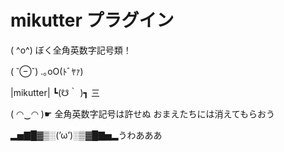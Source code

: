 # mikutter プラグイン
( ^o^) ぼく全角英数字記号類！

( ˘⊖˘) .｡oO(ﾄﾞﾔｧ)

|mikutter| ┗(☋｀ )┓ 三

( ◠‿◠ )☛ 全角英数字記号は許せぬ おまえたちには消えてもらおう

▂▅▇█▓▒░(’ω’)░▒▓█▇▅▂うわあああ
